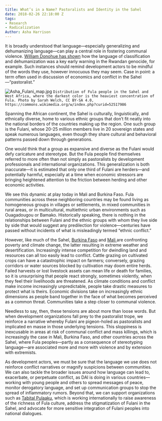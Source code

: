 ```yaml
---
title: What’s in a Name? Pastoralists and Identity in the Sahel
date: 2018-02-26 22:18:00 Z
tags:
- Research
- Radicalization
Author: Asha Harrison
---
```


It is broadly understood that language—especially generalizing and dehumanizing language—can play a central role in fostering communal violence. [William Donohue has shown](https://www.researchgate.net/publication/254116598_The_Identity_Trap_The_Language_of_Genocide) how the language of classification and dehumanization was a key early warning in the Rwandan genocide, for example. Such instances should remind development actors to be mindful of the words they use, however innocuous they may seem. Case in point: a term often used in discussion of economics and conflict in the Sahel—“pastoralist.”

<!--more-->

![Asha_Fulani_map.jpg](/uploads/Asha_Fulani_map.jpg)
`Distribution of Fula people in the Sahel and West Africa, where the darkest color is the heaviest concentration of Fula. Photo by Sarah Welch, CC BY-SA 4.0, https://commons.wikimedia.org/w/index.php?curid=52517986`

Spanning the African continent, the Sahel is culturally, linguistically, and ethnically diverse, home to various ethnic groups that don’t fit neatly into the national borders of the countries making up the region. One such group is the Fulani, whose 20-25 million members live in 20 sovereign states and speak numerous languages, even though they share cultural and behavioral patterns passed down through generations. 

One would think that a group as expansive and diverse as the Fulani would defy caricature and stereotype. But the Fula people find themselves referred to more often than not simply as pastoralists by development professionals and international organizations. This generalization is both inaccurate—it is estimated that only one third of Fulani are herders—and potentially harmful, especially at a time when economic stressors are bringing heightened attention to the friction between herding and other economic activities.  

We see this dynamic at play today in Mali and Burkina Faso. Fula communities across these neighboring countries may be found living as homogeneous groups in villages or settlements, in mixed communities in rural areas, or in multicultural, multiethnic urban environments such as Ouagadougou or Bamako. Historically speaking, there is nothing in the relationships between Fulani and the ethnic groups with whom they live side by side that would suggest any predilection for violence—centuries have passed without incidents of what is misleadingly termed “ethnic conflict.”  

However, like much of the Sahel, [Burkina Faso](http://www.fews.net/sites/default/files/documents/reports/fs2012-3084.pdf) and [Mali ](http://www.fews.net/sites/default/files/documents/reports/fs2012-3105.pdf)are confronting poverty and climate change, the latter resulting in extreme weather and desertification. Increasingly intense competition for dwindling land and resources can all too easily lead to conflict. Cattle grazing on cultivated crops can have a catastrophic impact on farmers; conversely, grazing corridors or water sources blocked by cultivation may doom entire herds. Failed harvests or lost livestock assets can mean life or death for families, so it is unsurprising that people react strongly, sometimes violently, when they feel their livelihoods are threatened. As climate conditions and conflict make income increasingly unpredictable, people take drastic measures to protect what is theirs. Economic divisions take on increasingly ethnic dimensions as people band together in the face of what becomes perceived as a common threat. Communities take a step closer to communal violence.

Needless to say, then, these tensions are about more than loose words. But when development organizations fall prey to the pastoralist trope, we reinforce a narrative whereby Fulani are pigeon-holed as pastoralists and implicated en masse in those underlying tensions. This sloppiness is inexcusable in areas at risk of communal conflict and mass killings, which is increasingly the case in Mali, Burkina Faso, and other countries across the Sahel, where Fula peoples—partly as a consequence of stereotyping language—are associated more and more with violence and by extension with extremists. 

As development actors, we must be sure that the language we use does not reinforce conflict narratives or magnify suspicions between communities. We can also tackle the broader issues around how language can lead to, exacerbate, or perpetuate conflict, as DAI is doing in various countries—working with young people and others to spread messages of peace, monitor derogatory language, and set up communication groups to stop the spread of inflammatory rumors. Beyond that, we can support  organizations such as [Tabital Pulaaku](http://www.tabitalpulaaku.org/), which is working internationally to raise awareness of the richness of Fula culture, address the stigmatization of Fulani in the Sahel, and advocate for more sensitive integration of Fulani peoples into national dialogues. 

